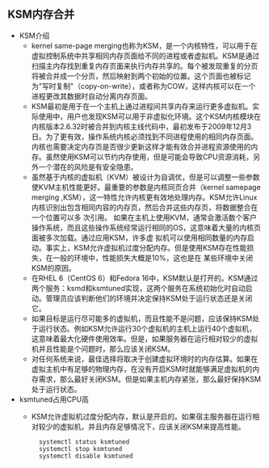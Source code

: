 ## KSM内存合并
- KSM介绍
    - kernel same-page merging也称为KSM，是一个内核特性，可以用于在虚拟控制系统中共享相同内存页面给不同的进程或者虚拟机。KSM是通过扫描主内存找到重复内存页面来执行内存共享的。每个被发现重复的分页将被合并成一个分页，然后映射到两个初始的位置。这个页面也被标记为"写时复制"（copy-on-write），或者称为COW，这样内核可以在一个进程更改其数据时自动分离内存页面。
    - KSM最初是用于在一个主机上通过进程间共享内存来运行更多虚拟机。实际使用中，用户也发现KSM可以用于非虚拟化环境。这个KSM内核模块在内核版本2.6.32时被合并到内核主线代码中，最初发布于2009年12月3日。为了更有效，操作系统内核必须找到不同进程使用的相同内存页面。内核也需要决定内存页是否很少更新这样才能有效合并进程资源使用的内存。虽然使用KSM可以节约内存使用，但是可能会导致CPU资源消耗，另外一个潜在的风险是有安全隐患。
    - 虽然基于内核的虚拟机（KVM）被设计为自调优，但是可以调整一些参数使KVM主机性能更好。最重要的参数是内核同页合并（kernel samepage merging ,KSM），这一特性允许内核更有效地处理内存。KSM允许Linux内核识别出包含相同内容的内存页，然后合并这些内存页，将数据整合在一个位置可以多 次引用。 如果在主机上使用KVM，通常会激活数个客户操作系统，而且这些操作系统经常运行相同的OS，这意味着大量的内核页面被多次加载。通过应用KSM，许多虚 拟机可以使用相同数量的内存启动。事实上，KSM允许虚拟机过度分配内存。但是使用KSM存在性能损失，在一般的环境中，性能损失大概是10%，这也是在 某些环境中关闭KSM的原因。
    - 在RHEL 6（CentOS 6）和Fedora 16中，KSM默认是打开的。KSM通过两个服务：ksmd和ksmtuned实现，这两个服务在系统初始化时自动启动。管理员应该判断他们的环境并决定保持KSM处于运行状态还是关闭它。
    - 如果目标是运行尽可能多的虚拟机，而且性能不是问题，应该保持KSM处于运行状态。例如KSM允许运行30个虚拟机的主机上运行40个虚拟机，这意味着最大化硬件使用效率。但是，如果服务器在运行相对较少的虚拟机并且性能是个问题时，那么应该关闭KSM。
    - 对任何系统来说，最佳选择将取决于创建虚拟环境时的内存估算。如果在虚拟主机中有足够的物理内存，在没有开启KSM时就能够满足虚拟机的内存需求，那么最好关闭KSM。但是如果主机内存紧张，那么最好保持KSM处于运行状态。
- ksmtuned占用CPU高
	- KSM允许虚拟机过度分配内存，默认是开启的。如果宿主服务器在运行相对较少的虚拟机，并且内存足够情况下，应该关闭KSM来提高性能。

            systemctl status ksmtuned
            systemctl stop ksmtuned
            systemctl disable ksmtuned
